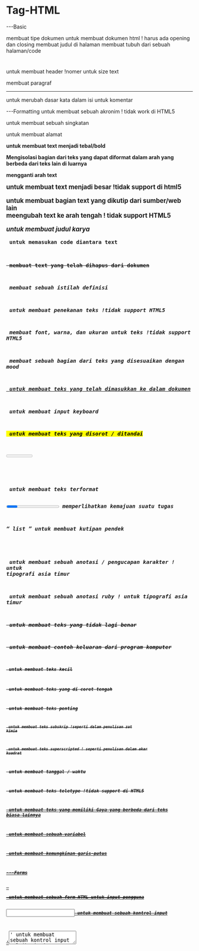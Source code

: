 # Tag-HTML
---Basic
<!DOCTYPE> membuat tipe dokumen

<HTML> </HTML> untuk membuat dokumen html ! harus ada opening dan closing

<title> </title> membuat judul di halaman 

<body> </body> membuat tubuh dari sebuah halaman/code

<h1> </h1> untuk membuat header  !nomer untuk size text

<p> </p> membuat paragraf

<hr> untuk merubah dasar kata dalam isi

<!--...--> untuk komentar

---Formatting
<acronym> untuk membuat sebuah akronim ! tidak work di HTML5

<abbr> untuk membuat sebuah singkatan

<address> </address> untuk membuat alamat 

<b> untuk membuat text menjadi tebal/bold

<bdi> Mengisolasi bagian dari teks yang dapat diformat dalam arah yang berbeda dari teks lain di luarnya

<bdo> mengganti arah text

<big> untuk membuat text menjadi besar !tidak support di html5

<BLOCKQUOTE> </BLOCKQUOTE> untuk membuat bagian text yang dikutip dari sumber/web lain

<center> </center> meengubah text ke arah tengah ! tidak support HTML5

<cite> untuk membuat judul karya

<code> untuk memasukan code diantara text

<del> membuat text yang telah dihapus dari dokumen

<dfn> membuat sebuah istilah definisi

<em> untuk membuat penekanan teks !tidak support HTML5

<font>  membuat font, warna, dan ukuran untuk teks !tidak support HTML5

<i>  membuat sebuah bagian dari teks yang disesuaikan dengan mood

<ins> untuk membuat teks yang telah dimasukkan ke dalam dokumen

<kbd> untuk membuat input keyboard

<mark> untuk membuat teks yang disorot / ditandai

<meter> untuk membuat pengukuran skala

<pre> </pre> untuk membuat teks terformat

<progress> </progress> memperlihatkan kemajuan suatu tugas

<q> list </q> untuk membuat kutipan pendek

<rp> untuk membuat apa yang harus ditampilkan di browser yang tidak mendukung penjelasan ruby

<rt> untuk membuat sebuah anotasi / pengucapan karakter ! untuk tipografi asia timur

<ruby> untuk membuat sebuah anotasi ruby ! untuk tipografi asia timur

<s>	untuk membuat teks yang tidak lagi benar

<samp> untuk membuat contoh keluaran dari program komputer

<small> untuk membuat teks kecil

<strike> untuk membuat teks yang di coret tengah

<strong> untuk membuat teks penting

<sub> untuk membuat teks subskrip !seperti dalam penulisan zat kimia

<sup> untuk membuat teks superscripted ! seperti penulisan dalam akar kuadrat 

<time> untuk membuat tanggal / waktu

<tt> untuk membuat teks teletype !tidak support di HTML5

<u> untuk membuat teks yang memiliki Gaya yang berbeda dari teks biasa lainnya

<var> untuk membuat sebuah variabel

<wbr> untuk membuat kemungkinan garis-putus

---Forms
<form> </form> untuk membuat sebuah form HTML untuk input pengguna

<input> untuk membuat sebuah kontrol input

'<textarea>' untuk membuat sebuah kontrol input multibaris (text area)

<button> untuk membuat sebuah tombol yang dapat diklik

<select> untuk membuat sebuah daftar drop-down

<optgroup> untuk membuat sebuah kelompok pilihan yang terkait dalam daftar drop-down

<option> untuk membuat pilihan dalam daftar drop-down

<label> untuk membuat sebuah label untuk sebuah elemen <input>

<fieldset> 	Grup unsur terkait dalam bentuk

<legend> </legend> untuk membuat sebuah caption untuk sebuah elemen <fieldset>, < figure>, atau <details>

<datalist>	Menentukan daftar pilihan yang telah ditetapkan untuk kontrol input

<keygen> untuk membuat key-pair generator kolom input

<output> untuk membuat hasil penghitungan

---FRAMES
<frame>	untuk membuat sebuah window (bingkai) dalam sebuah frameset !tidak support HTML5

<frameset> </frameset> untuk membuat satu set bingkai !tidak support HTML5

<noframes> </noframes> untuk membuat sebuah konten alternatif untuk pengguna yang tidak mendukung frame 

<iframe> </iframe> untuk membuat sebuah bingkai

---IMAGES
<img> 	untuk membuat gambar

<map>	untuk membuat gambar-peta

<area>	untuk membuat area dalam gambar-peta

<canvas>	Digunakan untuk menggambar grafik, melalui scripting (JavaScript ) 

<figcaption> </figcaption>	untuk membuat sebuah caption untuk elemen <figure> 

<figure> </figure>	Menentukan konten mandiri

width – height =	Menentukan ukuran gambar

src =	Atribut untuk menentukan URL gambar

alt =	Mendefinisikan teks pada gambar, jika gambar tidak dapat ditampilkan

float =	Properti untuk float image pada CSS

---AUDIO/VIDEO
<audio>	untuk membuat isi suara 

<source> untuk membuat sumber beberapa media untuk elemen media (<video> dan <audio>) 

<track>	untuk membuat trek teks untuk elemen media (<video> dan <audio>) 

<video> </video>	untuk membuat sebuah video atau film 

---LINKS
<a> untuk membuat hyperlink

<link> untuk membuat hubungan antara dokumen dan sumber daya eksternal (paling sering digunakan untuk link ke style sheet)

<nav> </nav>	untuk membuat navigasi link

---LISTS
Lists	 
<ul> </ul> untuk membuat daftar dengan selain nomor

<ol> </ol> untuk membuat daftar dengan nomor

<li> </li> untuk membuat sebuah item daftar

<dir> </dir> untuk membuat sebuah daftar direktori (tidak disupport lagi di HTML5)

<dl> </dl> untuk membuat sebuah daftar definisi

<dt> </dt> untuk membuat istilah (item) dalam daftar definisi

<dd> </dd> mendefinisikan sebuah deskripsi suatu item didalam list definisi

<menu> </menu> untuk membuat deskripsi dari item dalam daftar definisi

<command> untuk membuat sebuah tombol perintah bahwa seorang pengguna dapat meminta

---TABLES
<table> </table> untuk membuat tabel

<caption> </caption> untuk membuat sebuah caption tabel

<th> </th> untuk membuat sebuah sel header tabel

<tr> </tr> untuk membuat baris dalam sebuah tabel

<td> </td> untuk membuat sel dalam sebuah tabel

<thead> </thead>	Mengelompokan isi header dalam sebuah tabel

<tbody> </tbody>	Mengelompokan isi tubuh dalam sebuah tabel

<tfoot></tfoot> Mengelompokan isi footer dalam sebuah tabel

<col>	Menentukan properti kolom untuk setiap kolom dalam elemen <colgroup>

<colgroup> </colgroup>	Menentukan kelompok dari satu atau lebih kolom dalam sebuah tabel untuk diformat

border	=Mengatur garis tabel

border-collapse =	Mengatur batas garis tabel

padding =	Mengatur padding pada cell

text-align =	Mengatur perataan pada konten tabel

border-spacing =	Mengatur jarak spasi garis tabel

colspan =	Menggabungkan beberapa kolom. Kalau di office disebutnya Merge Cell

rowspan =	Menggabungkan beberapa baris

id =	Memberikan id pada tabel atau kolom

---STYLE/SECTIONS
<style> </style> untuk membuat informasi style untuk dokumen

<div> untuk membuat sebuah bagian dalam dokumen

<span> </span> untuk membuat sebuah bagian dalam dokumen

<header> </header> untuk membuat sebuah header untuk dokumen atau bagian 

<footer> </footer> untuk membuat footer untuk dokumen atau bagian

<hgroup> </hgroup>	Pengelompokan elemen heading (<h1> sampai <h6>) 

<section> </section>	untuk membuat bagian dalam dokumen

<article> </article> untuk membuat sebuah artikel

<aside> </aside> untuk membuat konten lain selain dari konten halaman 

<details> </details>	untuk membuat rincian tambahan yang pengguna dapat lihat atau sembunyikan

<dialog> </dialog> untuk membuat sebuah kotak dialog atau jendela 

<summary> </summary> untuk membuat sebuah judul terlihat untuk elemen <detil> 

style	= Atribut untuk elemen styling pada HTML

background-color	= Memberikan warna latar belakang

color	= Memberi warna pada teks

font-family	= Mengubah font pada teks

font-size	= Mengatur ukuran font

text-align =	 Mengatura perataan teks

  ---META INFO
<head> </head> untuk membuat informasi tentang dokumen

<meta>  untuk membuat metadata tentang dokumen HTML

<base>	Menentukan URL dasar / target untuk semua URL relatif dalam dokumen

<basefont> </basefont>	Menentukan standar warna, ukuran, dan font untuk semua teks dalam dokumen

---PROGAMMING
<script> </script> untuk membuat script di sisi klien

<noscript> untuk membuat sebuah konten alternatif bagi pengguna yang tidak mendukung script di sisi klien

<applet> untuk membuat sebuah java applet yang ditanam (tidak disupport lagi di HTML5)

<embed>	 untuk membuat sebuah wadah untuk aplikasi eksternal (non-HTML) (tag baru HTML5)

<object>	untuk membuat sebuah objek yang ditanam

<param> untuk membuat sebuah parameter untuk objek

